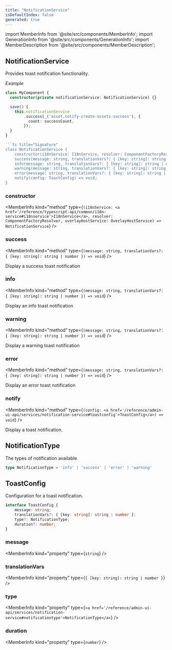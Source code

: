 ```yaml
---
title: "NotificationService"
isDefaultIndex: false
generated: true
---
```

<!-- This file was generated from the Vendure source. Do not modify. Instead, re-run the "docs:build" script -->
import MemberInfo from '@site/src/components/MemberInfo';
import GenerationInfo from '@site/src/components/GenerationInfo';
import MemberDescription from '@site/src/components/MemberDescription';


## NotificationService

<GenerationInfo sourceFile="packages/admin-ui/src/lib/core/src/providers/notification/notification.service.ts" sourceLine="54" packageName="@vendure/admin-ui" />

Provides toast notification functionality.

*Example*

```ts
class MyComponent {
  constructor(private notificationService: NotificationService) {}

  save() {
    this.notificationService
        .success(_('asset.notify-create-assets-success'), {
          count: successCount,
        });
  }
}

```ts title="Signature"
class NotificationService {
    constructor(i18nService: I18nService, resolver: ComponentFactoryResolver, overlayHostService: OverlayHostService)
    success(message: string, translationVars?: { [key: string]: string | number }) => void;
    info(message: string, translationVars?: { [key: string]: string | number }) => void;
    warning(message: string, translationVars?: { [key: string]: string | number }) => void;
    error(message: string, translationVars?: { [key: string]: string | number }) => void;
    notify(config: ToastConfig) => void;
}
```

<div className="members-wrapper">

### constructor

<MemberInfo kind="method" type={`(i18nService: <a href='/reference/typescript-api/common/i18n-service#i18nservice'>I18nService</a>, resolver: ComponentFactoryResolver, overlayHostService: OverlayHostService) => NotificationService`}   />


### success

<MemberInfo kind="method" type={`(message: string, translationVars?: { [key: string]: string | number }) => void`}   />

Display a success toast notification
### info

<MemberInfo kind="method" type={`(message: string, translationVars?: { [key: string]: string | number }) => void`}   />

Display an info toast notification
### warning

<MemberInfo kind="method" type={`(message: string, translationVars?: { [key: string]: string | number }) => void`}   />

Display a warning toast notification
### error

<MemberInfo kind="method" type={`(message: string, translationVars?: { [key: string]: string | number }) => void`}   />

Display an error toast notification
### notify

<MemberInfo kind="method" type={`(config: <a href='/reference/admin-ui-api/services/notification-service#toastconfig'>ToastConfig</a>) => void`}   />

Display a toast notification.


</div>


## NotificationType

<GenerationInfo sourceFile="packages/admin-ui/src/lib/core/src/providers/notification/notification.service.ts" sourceLine="14" packageName="@vendure/admin-ui" />

The types of notification available.

```ts title="Signature"
type NotificationType = 'info' | 'success' | 'error' | 'warning'
```


## ToastConfig

<GenerationInfo sourceFile="packages/admin-ui/src/lib/core/src/providers/notification/notification.service.ts" sourceLine="23" packageName="@vendure/admin-ui" />

Configuration for a toast notification.

```ts title="Signature"
interface ToastConfig {
    message: string;
    translationVars?: { [key: string]: string | number };
    type?: NotificationType;
    duration?: number;
}
```

<div className="members-wrapper">

### message

<MemberInfo kind="property" type={`string`}   />


### translationVars

<MemberInfo kind="property" type={`{ [key: string]: string | number }`}   />


### type

<MemberInfo kind="property" type={`<a href='/reference/admin-ui-api/services/notification-service#notificationtype'>NotificationType</a>`}   />


### duration

<MemberInfo kind="property" type={`number`}   />




</div>
